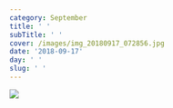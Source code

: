 ```yaml
---
category: September
title: ' '
subTitle: ' '
cover: /images/img_20180917_072856.jpg
date: '2018-09-17'
day: ' '
slug: ' '
---
```

![](/images/img_20180917_072856.jpg)
